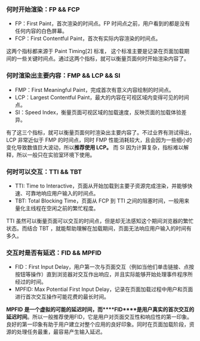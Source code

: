 ### 何时开始渲染：FP && FCP

- FP：First Paint，首次渲染的时间点。FP 时间点之前，用户看到的都是没有任何内容的白色屏幕。
- FCP：First Contentful Paint，首次有实际内容渲染的时间点。

这两个指标都来源于 Paint Timing[2] 标准， 这个标准主要是记录在页面加载期间的一些关键时间点。通过这两个指标，就可以衡量页面何时开始渲染内容了。

### 何时渲染出主要内容：FMP && LCP && SI

- FMP：First Meaningful Paint，完成首次有意义内容绘制的时间点。
- LCP：Largest Contentful Paint，最大的内容在可视区域内变得可见的时间点。
- SI：Speed Index，衡量页面可视区域的加载速度，反映页面的加载体验差异。

有了这三个指标，就可以衡量页面何时渲染出主要内容了。不过业界有测试得出， LCP 非常近似于 FMP 的时间点，同时 FMP 性能消耗较大，且会因为一些细小的变化导致数值巨大波动，所以**推荐使用 LCP。** 而 SI 因为计算复杂，指标难以解释，所以一般只在实验室环境下使用。

### 何时可以交互：TTI && TBT

- TTI: Time to Interactive，页面从开始加载到主要子资源完成渲染，并能够快速、可靠地响应用户输入的时间点。
- TBT: Total Blocking Time，页面从 FCP 到 TTI 之间的阻塞时间，一般用来量化主线程在空闲之前的繁忙程度。

TTI 虽然可以衡量页面可以交互的时间点，但是却无法感知这个期间浏览器的繁忙状态。而结合 TBT ，就能帮助理解在加载期间，页面无法响应用户输入的时间有多久。

### 交互时是否有延迟：FID && MPFID

- FID：First Input Delay，用户第一次与页面交互（例如当他们单击链接、点按按钮等操作）直到浏览器对交互作出响应，并且实际能够开始处理事件程序所经过的时间。
- MPFID: Max Potential First Input Delay，记录在页面加载过程中用户和页面进行首次交互操作可能花费的最长时间。

**MPFID** **是一个虚拟的可能的延迟时间，而\*\*\*\*FID\*\*\*\*是用户真实的首次交互的延迟时间**。所以一般推荐使用FID，它是用户对页面交互性和响应性的第一印象。良好的第一印象有助于用户建立对整个应用的良好印象。同时在页面加载阶段，资源的处理任务最重，最容易产生输入延迟。
